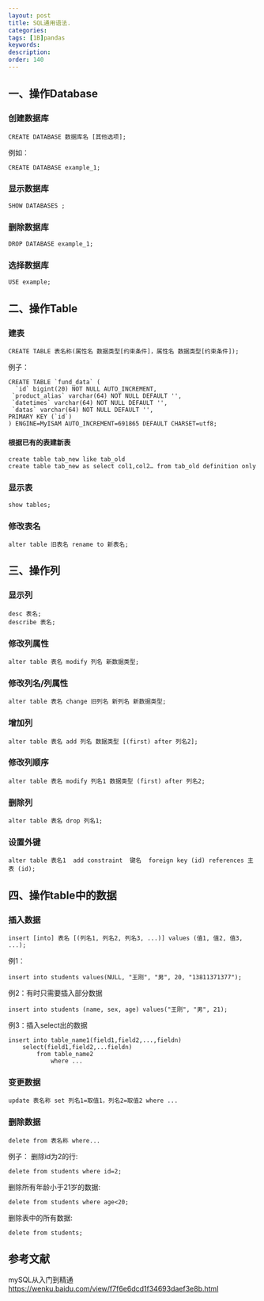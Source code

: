 ```yaml
---
layout: post
title: SQL通用语法.
categories:
tags: [1B]pandas
keywords:
description:
order: 140
---
```



## 一、操作Database

### 创建数据库
```
CREATE DATABASE 数据库名 [其他选项];
```
例如：
```
CREATE DATABASE example_1;
```

### 显示数据库
```
SHOW DATABASES ;
```
### 删除数据库
```
DROP DATABASE example_1;
```
### 选择数据库
```
USE example;
```

## 二、操作Table
### 建表
```
CREATE TABLE 表名称(属性名 数据类型[约束条件]，属性名 数据类型[约束条件]);
```
 例子：
```
CREATE TABLE `fund_data` (
  `id` bigint(20) NOT NULL AUTO_INCREMENT,
 `product_alias` varchar(64) NOT NULL DEFAULT '',
 `datetimes` varchar(64) NOT NULL DEFAULT '',
 `datas` varchar(64) NOT NULL DEFAULT '',
PRIMARY KEY (`id`)
) ENGINE=MyISAM AUTO_INCREMENT=691865 DEFAULT CHARSET=utf8;
```

#### 根据已有的表建新表
```
create table tab_new like tab_old
create table tab_new as select col1,col2… from tab_old definition only
```
### 显示表
```
show tables;
```

### 修改表名
```
alter table 旧表名 rename to 新表名;
```

## 三、操作列
### 显示列
```
desc 表名;
describe 表名;
```

### 修改列属性
```
alter table 表名 modify 列名 新数据类型;
```

### 修改列名/列属性
```
alter table 表名 change 旧列名 新列名 新数据类型;
```

### 增加列
```
alter table 表名 add 列名 数据类型 [(first) after 列名2];
```

### 修改列顺序
```
alter table 表名 modify 列名1 数据类型 (first) after 列名2;
```

### 删除列
```
alter table 表名 drop 列名1;
```


### 设置外键
```
alter table 表名1  add constraint  键名  foreign key (id) references 主表 (id);
```

## 四、操作table中的数据

### 插入数据
```
insert [into] 表名 [(列名1, 列名2, 列名3, ...)] values (值1, 值2, 值3, ...);
```
例1：
```
insert into students values(NULL, "王刚", "男", 20, "13811371377");
```
例2：有时只需要插入部分数据
```
insert into students (name, sex, age) values("王刚", "男", 21);
```
例3：插入select出的数据
```
insert into table_name1(field1,field2,...,fieldn)
    select(field1,field2,...fieldn)
        from table_name2
            where ...
```
### 变更数据
```
update 表名称 set 列名1=取值1，列名2=取值2 where ...
```

### 删除数据
```
delete from 表名称 where...
```

例子：
删除id为2的行:
```
delete from students where id=2;
```
删除所有年龄小于21岁的数据:
```
delete from students where age<20;
```
删除表中的所有数据:
```
delete from students;
```

## 参考文献
mySQL从入门到精通  
https://wenku.baidu.com/view/f7f6e6dcd1f34693daef3e8b.html
